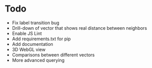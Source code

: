 
# Todo

- Fix label transition bug
- Drill-down of vector that shows real distance between neighbors
- Enable JS Lint
- Add requirements.txt for pip
- Add documentation
- 3D WebGL view
- Comparisons between different vectors
- More advanced querying
